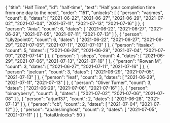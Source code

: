 {
  "title": "Half Time",
  "id": "half-time",
  "text": "Half your completion time from one day to the next",
  "order": "151",
  "unlocks": [
    {
      "person": "varjmes",
      "count": 8,
      "dates": [
        "2021-06-22",
        "2021-06-27",
        "2021-06-29",
        "2021-07-02",
        "2021-07-04",
        "2021-07-11",
        "2021-07-13",
        "2021-07-16"
      ]
    },
    {
      "person": "Ania",
      "count": 6,
      "dates": [
        "2021-06-22",
        "2021-06-27",
        "2021-06-29",
        "2021-07-05",
        "2021-07-11",
        "2021-07-13"
      ]
    },
    {
      "person": "Lily2point0",
      "count": 6,
      "dates": [
        "2021-06-22",
        "2021-06-27",
        "2021-06-29",
        "2021-07-05",
        "2021-07-11",
        "2021-07-13"
      ]
    },
    {
      "person": "itsalex",
      "count": 5,
      "dates": [
        "2021-06-28",
        "2021-06-29",
        "2021-07-04",
        "2021-07-09",
        "2021-07-14"
      ]
    },
    {
      "person": "j-sheps",
      "count": 4,
      "dates": [
        "2021-06-29",
        "2021-07-06",
        "2021-07-13",
        "2021-07-16"
      ]
    },
    {
      "person": "Rowan M",
      "count": 3,
      "dates": [
        "2021-06-27",
        "2021-07-11",
        "2021-07-16"
      ]
    },
    {
      "person": "joelcarr",
      "count": 3,
      "dates": [
        "2021-06-29",
        "2021-07-05",
        "2021-07-13"
      ]
    },
    {
      "person": "leaf",
      "count": 3,
      "dates": [
        "2021-06-29",
        "2021-07-11",
        "2021-07-13"
      ]
    },
    {
      "person": "Oliver Turner",
      "count": 3,
      "dates": [
        "2021-06-29",
        "2021-07-06",
        "2021-07-16"
      ]
    },
    {
      "person": "binaryberry",
      "count": 3,
      "dates": [
        "2021-07-02",
        "2021-07-06",
        "2021-07-08"
      ]
    },
    {
      "person": "arjun137",
      "count": 2,
      "dates": [
        "2021-06-28",
        "2021-07-13"
      ]
    },
    {
      "person": "cb",
      "count": 2,
      "dates": [
        "2021-07-04",
        "2021-07-12"
      ]
    },
    {
      "person": "apaleslimghost",
      "count": 2,
      "dates": [
        "2021-07-05",
        "2021-07-11"
      ]
    }
  ],
  "totalUnlocks": 50
}